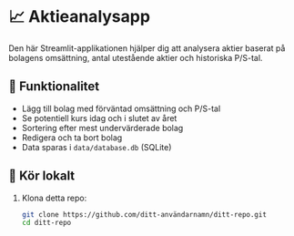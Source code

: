 # 📈 Aktieanalysapp

Den här Streamlit-applikationen hjälper dig att analysera aktier baserat på bolagens omsättning, antal utestående aktier och historiska P/S-tal.

## 🧮 Funktionalitet

- Lägg till bolag med förväntad omsättning och P/S-tal
- Se potentiell kurs idag och i slutet av året
- Sortering efter mest undervärderade bolag
- Redigera och ta bort bolag
- Data sparas i `data/database.db` (SQLite)

## 🚀 Kör lokalt

1. Klona detta repo:
   ```bash
   git clone https://github.com/ditt-användarnamn/ditt-repo.git
   cd ditt-repo
